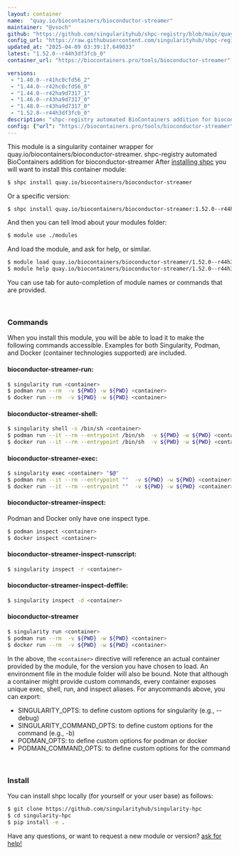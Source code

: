 ```yaml
---
layout: container
name:  "quay.io/biocontainers/bioconductor-streamer"
maintainer: "@vsoch"
github: "https://github.com/singularityhub/shpc-registry/blob/main/quay.io/biocontainers/bioconductor-streamer/container.yaml"
config_url: "https://raw.githubusercontent.com/singularityhub/shpc-registry/main/quay.io/biocontainers/bioconductor-streamer/container.yaml"
updated_at: "2025-04-09 03:39:17.649033"
latest: "1.52.0--r44h3df3fcb_0"
container_url: "https://biocontainers.pro/tools/bioconductor-streamer"

versions:
 - "1.40.0--r41hc0cfd56_2"
 - "1.44.0--r42hc0cfd56_0"
 - "1.44.0--r42ha9d7317_1"
 - "1.46.0--r43ha9d7317_0"
 - "1.48.0--r43ha9d7317_0"
 - "1.52.0--r44h3df3fcb_0"
description: "shpc-registry automated BioContainers addition for bioconductor-streamer"
config: {"url": "https://biocontainers.pro/tools/bioconductor-streamer", "maintainer": "@vsoch", "description": "shpc-registry automated BioContainers addition for bioconductor-streamer", "latest": {"1.52.0--r44h3df3fcb_0": "sha256:47425dd901e4dea7550b11ec84e8360a9748782dc8b5db59159eb73fc7fa2dc6"}, "tags": {"1.40.0--r41hc0cfd56_2": "sha256:acb2801c86ce7a05513b7acd766bc8f96f85b26178579da76d322a40fdc78eaa", "1.44.0--r42hc0cfd56_0": "sha256:232f1ab70bcdf8b662df96692b50288c8565a83fbcf078ef1d8203f1da87fdfe", "1.44.0--r42ha9d7317_1": "sha256:e814eeb7dc994277271294612efc7f8dc8e9f99c74fbfa0df28f67bd37b90459", "1.46.0--r43ha9d7317_0": "sha256:f559cfcba4f95d6f34068057bbef845fef72523eaae4b07fff8aa373b2e22d9c", "1.48.0--r43ha9d7317_0": "sha256:5b362c93af5de3654ed9931b447dc2c513e71463aa626dde4c5271ae6346a304", "1.52.0--r44h3df3fcb_0": "sha256:47425dd901e4dea7550b11ec84e8360a9748782dc8b5db59159eb73fc7fa2dc6"}, "docker": "quay.io/biocontainers/bioconductor-streamer"}
---
```


This module is a singularity container wrapper for quay.io/biocontainers/bioconductor-streamer.
shpc-registry automated BioContainers addition for bioconductor-streamer
After [installing shpc](#install) you will want to install this container module:


```bash
$ shpc install quay.io/biocontainers/bioconductor-streamer
```

Or a specific version:

```bash
$ shpc install quay.io/biocontainers/bioconductor-streamer:1.52.0--r44h3df3fcb_0
```

And then you can tell lmod about your modules folder:

```bash
$ module use ./modules
```

And load the module, and ask for help, or similar.

```bash
$ module load quay.io/biocontainers/bioconductor-streamer/1.52.0--r44h3df3fcb_0
$ module help quay.io/biocontainers/bioconductor-streamer/1.52.0--r44h3df3fcb_0
```

You can use tab for auto-completion of module names or commands that are provided.

<br>

### Commands

When you install this module, you will be able to load it to make the following commands accessible.
Examples for both Singularity, Podman, and Docker (container technologies supported) are included.

#### bioconductor-streamer-run:

```bash
$ singularity run <container>
$ podman run --rm  -v ${PWD} -w ${PWD} <container>
$ docker run --rm  -v ${PWD} -w ${PWD} <container>
```

#### bioconductor-streamer-shell:

```bash
$ singularity shell -s /bin/sh <container>
$ podman run --it --rm --entrypoint /bin/sh  -v ${PWD} -w ${PWD} <container>
$ docker run --it --rm --entrypoint /bin/sh  -v ${PWD} -w ${PWD} <container>
```

#### bioconductor-streamer-exec:

```bash
$ singularity exec <container> "$@"
$ podman run --it --rm --entrypoint ""  -v ${PWD} -w ${PWD} <container> "$@"
$ docker run --it --rm --entrypoint ""  -v ${PWD} -w ${PWD} <container> "$@"
```

#### bioconductor-streamer-inspect:

Podman and Docker only have one inspect type.

```bash
$ podman inspect <container>
$ docker inspect <container>
```

#### bioconductor-streamer-inspect-runscript:

```bash
$ singularity inspect -r <container>
```

#### bioconductor-streamer-inspect-deffile:

```bash
$ singularity inspect -d <container>
```



#### bioconductor-streamer

```bash
$ singularity run <container>
$ podman run --rm  -v ${PWD} -w ${PWD} <container>
$ docker run --rm  -v ${PWD} -w ${PWD} <container>
```


In the above, the `<container>` directive will reference an actual container provided
by the module, for the version you have chosen to load. An environment file in the
module folder will also be bound. Note that although a container
might provide custom commands, every container exposes unique exec, shell, run, and
inspect aliases. For anycommands above, you can export:

 - SINGULARITY_OPTS: to define custom options for singularity (e.g., --debug)
 - SINGULARITY_COMMAND_OPTS: to define custom options for the command (e.g., -b)
 - PODMAN_OPTS: to define custom options for podman or docker
 - PODMAN_COMMAND_OPTS: to define custom options for the command

<br>

### Install

You can install shpc locally (for yourself or your user base) as follows:

```bash
$ git clone https://github.com/singularityhub/singularity-hpc
$ cd singularity-hpc
$ pip install -e .
```

Have any questions, or want to request a new module or version? [ask for help!](https://github.com/singularityhub/singularity-hpc/issues)